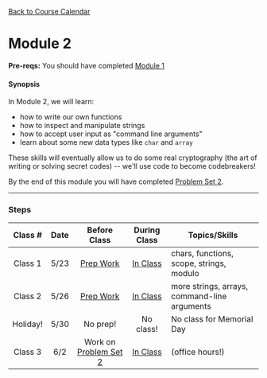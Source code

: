 [Back to Course Calendar](../../..)
# Module 2

**Pre-reqs:** You should have completed [Module 1](../module1)

#### Synopsis 

In Module 2, we will learn:
* how to write our own functions
* how to inspect and manipulate strings
* how to accept user input as "command line arguments"
* learn about some new data types like `char` and `array`

These skills will eventually allow us to do some real cryptography (the art of writing or solving secret codes) -- we'll use code to become codebreakers!

By the end of this module you will have completed [Problem Set 2](./materials/problem-set).

*** 

### Steps

Class # | Date | Before Class | During Class | Topics/Skills
:--------:|:---:|:------------:|:------------:|-----------------------|
Class 1 | 5/23 | [Prep Work](./materials/class1-prep) | [In Class](./materials/class1) | chars, functions, scope, strings, modulo|
Class 2 | 5/26 | [Prep Work](./materials/class2-prep) | [In Class](./materials/class2) | more strings, arrays, command-line arguments |
Holiday! | 5/30 | No prep! | No class! | No class for Memorial Day
Class 3 | 6/2 | Work on [Problem Set 2](./materials/problem-set) | [In Class](./materials/class3) | (office hours!)|
  
